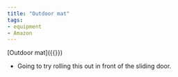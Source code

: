 ```yaml
---
title: "Outdoor mat"
tags:
- equipment
- Amazon
---
```

[Outdoor mat]({{<amazon B002KRR8XS>}})
- Going to try rolling this out in front of the sliding door.
